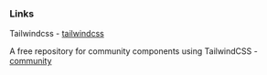 ### Links

Tailwindcss - [tailwindcss](https://tailwindcss.com/)

A free repository for community
components using TailwindCSS - [community](https://tailwindcomponents.com/)
